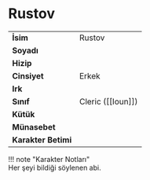# Rustov   
  
<div class="grid" markdown>  
  
|  |  |  
|---|---|  
| **İsim** | Rustov |  
| **Soyadı** |  |  
| **Hizip** |  |  
| **Cinsiyet** | Erkek |  
| **Irk** |  |  
| **Sınıf** | Cleric ([[Ioun]]) |  
| **Kütük** |  |  
| **Münasebet** |  |  
| **Karakter Betimi** |  |  
  
  
!!! note "Karakter Notları"  
	Her şeyi bildiği söylenen abi.  
  
  
</div>